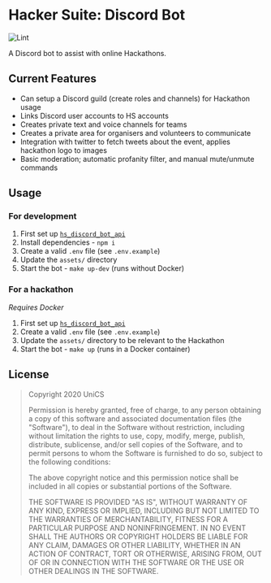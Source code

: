 # Hacker Suite: Discord Bot

![Lint](https://github.com/unicsmcr/hs_discord_bot/workflows/Lint/badge.svg)

A Discord bot to assist with online Hackathons.

## Current Features

- Can setup a Discord guild (create roles and channels) for Hackathon usage
- Links Discord user accounts to HS accounts
- Creates private text and voice channels for teams
- Creates a private area for organisers and volunteers to communicate
- Integration with twitter to fetch tweets about the event, applies hackathon logo to images
- Basic moderation; automatic profanity filter, and manual mute/unmute commands

## Usage

### For development

1. First set up [`hs_discord_bot_api`](https://github.com/unicsmcr/hs_discord_bot_api)
2. Install dependencies - `npm i`
3. Create a valid `.env` file (see `.env.example`)
4. Update the `assets/` directory
5. Start the bot - `make up-dev` (runs without Docker)

### For a hackathon

_Requires Docker_

1. First set up [`hs_discord_bot_api`](https://github.com/unicsmcr/hs_discord_bot_api)
2. Create a valid `.env` file (see `.env.example`)
3. Update the `assets/` directory to be relevant to the Hackathon
4. Start the bot - `make up` (runs in a Docker container)

## License

> Copyright 2020 UniCS
> 
> Permission is hereby granted, free of charge, to any person obtaining a copy of this software and associated documentation files (the "Software"), to deal in the Software without restriction, including without limitation the rights to use, copy, modify, merge, publish, distribute, sublicense, and/or sell copies of the Software, and to permit persons to whom the Software is furnished to do so, subject to the following conditions:
> 
> The above copyright notice and this permission notice shall be included in all copies or substantial portions of the Software.
> 
> THE SOFTWARE IS PROVIDED "AS IS", WITHOUT WARRANTY OF ANY KIND, EXPRESS OR IMPLIED, INCLUDING BUT NOT LIMITED TO THE WARRANTIES OF MERCHANTABILITY, FITNESS FOR A PARTICULAR PURPOSE AND NONINFRINGEMENT. IN NO EVENT SHALL THE AUTHORS OR COPYRIGHT HOLDERS BE LIABLE FOR ANY CLAIM, DAMAGES OR OTHER LIABILITY, WHETHER IN AN ACTION OF CONTRACT, TORT OR OTHERWISE, ARISING FROM, OUT OF OR IN CONNECTION WITH THE SOFTWARE OR THE USE OR OTHER DEALINGS IN THE SOFTWARE.
